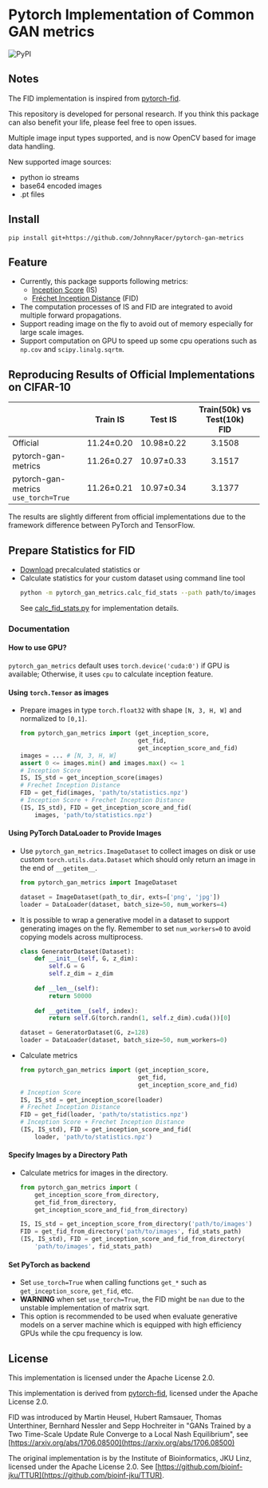 # Pytorch Implementation of Common GAN metrics

![PyPI](https://img.shields.io/pypi/v/pytorch-gan-metrics)

## Notes
The FID implementation is inspired from [pytorch-fid](https://github.com/mseitzer/pytorch-fid).

This repository is developed for personal research. If you think this package can also benefit your life, please feel free to open issues.

Multiple image input types supported, and is now OpenCV based for image data handling.

New supported image sources:
  - python io streams
  - base64 encoded images
  - .pt files


## Install
```
pip install git+https://github.com/JohnnyRacer/pytorch-gan-metrics
```

## Feature
- Currently, this package supports following metrics:
  - [Inception Score](https://github.com/openai/improved-gan) (IS)
  - [Fréchet Inception Distance](https://github.com/bioinf-jku/TTUR) (FID)
- The computation processes of IS and FID are integrated to avoid multiple forward propagations.
- Support reading image on the fly to avoid out of memory especially for large scale images.
- Support computation on GPU to speed up some cpu operations such as `np.cov` and `scipy.linalg.sqrtm`.

## Reproducing Results of Official Implementations on CIFAR-10

|                   |Train IS  |Test IS   |Train(50k) vs Test(10k)<br>FID|
|-------------------|:--------:|:--------:|:----------------------------:|
|Official           |11.24±0.20|10.98±0.22|3.1508                        |
|pytorch-gan-metrics|11.26±0.27|10.97±0.33|3.1517                        |
|pytorch-gan-metrics<br>`use_torch=True`|11.26±0.21|10.97±0.34|3.1377                        |
    
The results are slightly different from official implementations due to the framework difference between PyTorch and TensorFlow.

## Prepare Statistics for FID
- [Download](https://drive.google.com/drive/folders/1UBdzl6GtNMwNQ5U-4ESlIer43tNjiGJC?usp=sharing) precalculated statistics or
- Calculate statistics for your custom dataset using command line tool
    ```bash
    python -m pytorch_gan_metrics.calc_fid_stats --path path/to/images --output name.npz
    ```
    See [calc_fid_stats.py](./pytorch_gan_metrics/calc_fid_stats.py) for implementation details.

### Documentation

#### How to use GPU?
`pytorch_gan_metrics` default uses `torch.device('cuda:0')` if GPU is available; Otherwise, it uses `cpu` to calculate inception feature.

#### Using `torch.Tensor` as images
- Prepare images in type `torch.float32` with shape `[N, 3, H, W]` and normalized to `[0,1]`.
    ```python
    from pytorch_gan_metrics import (get_inception_score,
                                     get_fid,
                                     get_inception_score_and_fid)
    images = ... # [N, 3, H, W]
    assert 0 <= images.min() and images.max() <= 1
    # Inception Score
    IS, IS_std = get_inception_score(images)
    # Frechet Inception Distance
    FID = get_fid(images, 'path/to/statistics.npz')
    # Inception Score + Frechet Inception Distance
    (IS, IS_std), FID = get_inception_score_and_fid(
        images, 'path/to/statistics.npz')

    ```

#### Using PyTorch DataLoader to Provide Images
- Use `pytorch_gan_metrics.ImageDataset` to collect images on disk or use custom `torch.utils.data.Dataset` which should only return an image in the end of `__getitem__`.
    ```python
    from pytorch_gan_metrics import ImageDataset

    dataset = ImageDataset(path_to_dir, exts=['png', 'jpg'])
    loader = DataLoader(dataset, batch_size=50, num_workers=4)
    ```
- It is possible to wrap a generative model in a dataset to support generating images on the fly. Remember to set `num_workers=0` to avoid copying models across multiprocess.
    ```python
    class GeneratorDataset(Dataset):
        def __init__(self, G, z_dim):
            self.G = G
            self.z_dim = z_dim
        
        def __len__(self):
            return 50000
        
        def __getitem__(self, index):
            return self.G(torch.randn(1, self.z_dim).cuda())[0]
    
    dataset = GeneratorDataset(G, z=128)
    loader = DataLoader(dataset, batch_size=50, num_workers=0)
    ```
- Calculate metrics
    ```python
    from pytorch_gan_metrics import (get_inception_score,
                                     get_fid,
                                     get_inception_score_and_fid)
    # Inception Score
    IS, IS_std = get_inception_score(loader)
    # Frechet Inception Distance
    FID = get_fid(loader, 'path/to/statistics.npz')
    # Inception Score + Frechet Inception Distance
    (IS, IS_std), FID = get_inception_score_and_fid(
        loader, 'path/to/statistics.npz')
    ```

#### Specify Images by a Directory Path
- Calculate metrics for images in the directory.
    ```python
    from pytorch_gan_metrics import (
        get_inception_score_from_directory,
        get_fid_from_directory,
        get_inception_score_and_fid_from_directory)
    
    IS, IS_std = get_inception_score_from_directory('path/to/images')
    FID = get_fid_from_directory('path/to/images', fid_stats_path)
    (IS, IS_std), FID = get_inception_score_and_fid_from_directory(
        'path/to/images', fid_stats_path)
    ```

#### Set PyTorch as backend
- Set `use_torch=True` when calling functions `get_*` such as `get_inception_score`, `get_fid`, etc.
- **WARNING** when set `use_torch=True`, the FID might be `nan` due to the unstable implementation of matrix sqrt.
- This option is recommended to be used when evaluate generative models on a server machine which is equipped with high efficiency GPUs while the cpu frequency is low.

## License

This implementation is licensed under the Apache License 2.0.

This implementation is derived from [pytorch-fid](https://github.com/mseitzer/pytorch-fid), licensed under the Apache License 2.0.

FID was introduced by Martin Heusel, Hubert Ramsauer, Thomas Unterthiner, Bernhard Nessler and Sepp Hochreiter in "GANs Trained by a Two Time-Scale Update Rule Converge to a Local Nash Equilibrium", see [https://arxiv.org/abs/1706.08500](https://arxiv.org/abs/1706.08500)

The original implementation is by the Institute of Bioinformatics, JKU Linz, licensed under the Apache License 2.0.
See [https://github.com/bioinf-jku/TTUR](https://github.com/bioinf-jku/TTUR).
